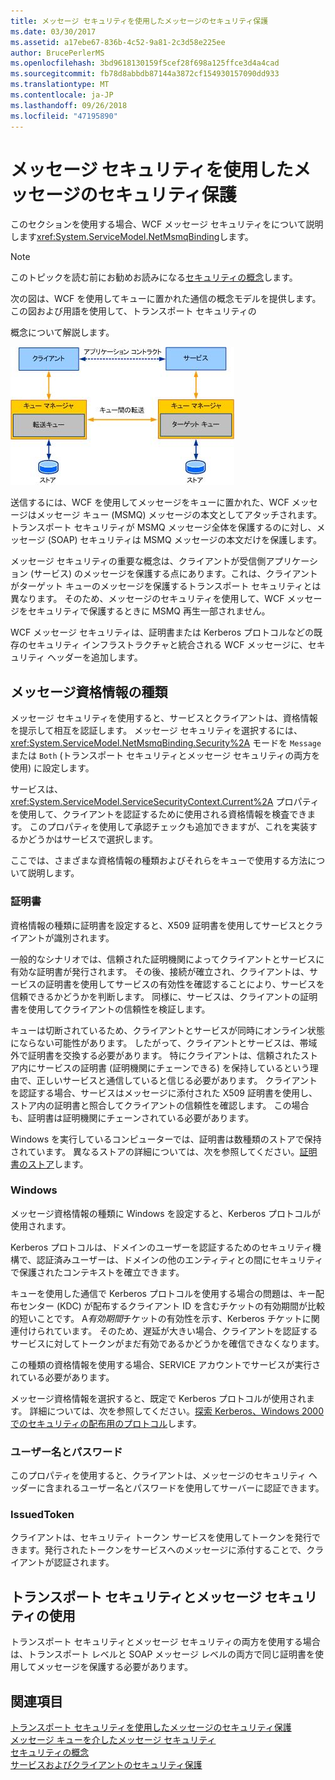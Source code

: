 ```yaml
---
title: メッセージ セキュリティを使用したメッセージのセキュリティ保護
ms.date: 03/30/2017
ms.assetid: a17ebe67-836b-4c52-9a81-2c3d58e225ee
author: BrucePerlerMS
ms.openlocfilehash: 3bd9618130159f5cef28f698a125ffce3d4a4cad
ms.sourcegitcommit: fb78d8abbdb87144a3872cf154930157090dd933
ms.translationtype: MT
ms.contentlocale: ja-JP
ms.lasthandoff: 09/26/2018
ms.locfileid: "47195890"
---
```

# <a name="securing-messages-using-message-security"></a>メッセージ セキュリティを使用したメッセージのセキュリティ保護
このセクションを使用する場合、WCF メッセージ セキュリティをについて説明します<xref:System.ServiceModel.NetMsmqBinding>します。  
  
> [!NOTE]
>  このトピックを読む前にお勧めお読みになる[セキュリティの概念](../../../../docs/framework/wcf/feature-details/security-concepts.md)します。  
  
 次の図は、WCF を使用してキューに置かれた通信の概念モデルを提供します。 この図および用語を使用して、トランスポート セキュリティの  
  
 概念について解説します。  
  
 ![アプリケーション ダイアグラムをキューに置かれた](../../../../docs/framework/wcf/feature-details/media/distributed-queue-figure.jpg "分散キュー図")  
  
 送信するには、WCF を使用してメッセージをキューに置かれた、WCF メッセージはメッセージ キュー (MSMQ) メッセージの本文としてアタッチされます。 トランスポート セキュリティが MSMQ メッセージ全体を保護するのに対し、メッセージ (SOAP) セキュリティは MSMQ メッセージの本文だけを保護します。  
  
 メッセージ セキュリティの重要な概念は、クライアントが受信側アプリケーション (サービス) のメッセージを保護する点にあります。これは、クライアントがターゲット キューのメッセージを保護するトランスポート セキュリティとは異なります。 そのため、メッセージのセキュリティを使用して、WCF メッセージをセキュリティで保護するときに MSMQ 再生一部されません。  
  
 WCF メッセージ セキュリティは、証明書または Kerberos プロトコルなどの既存のセキュリティ インフラストラクチャと統合される WCF メッセージに、セキュリティ ヘッダーを追加します。  
  
## <a name="message-credential-type"></a>メッセージ資格情報の種類  
 メッセージ セキュリティを使用すると、サービスとクライアントは、資格情報を提示して相互を認証します。 メッセージ セキュリティを選択するには、<xref:System.ServiceModel.NetMsmqBinding.Security%2A> モードを `Message` または `Both` (トランスポート セキュリティとメッセージ セキュリティの両方を使用) に設定します。  
  
 サービスは、<xref:System.ServiceModel.ServiceSecurityContext.Current%2A> プロパティを使用して、クライアントを認証するために使用される資格情報を検査できます。 このプロパティを使用して承認チェックも追加できますが、これを実装するかどうかはサービスで選択します。  
  
 ここでは、さまざまな資格情報の種類およびそれらをキューで使用する方法について説明します。  
  
### <a name="certificate"></a>証明書  
 資格情報の種類に証明書を設定すると、X509 証明書を使用してサービスとクライアントが識別されます。  
  
 一般的なシナリオでは、信頼された証明機関によってクライアントとサービスに有効な証明書が発行されます。 その後、接続が確立され、クライアントは、サービスの証明書を使用してサービスの有効性を確認することにより、サービスを信頼できるかどうかを判断します。 同様に、サービスは、クライアントの証明書を使用してクライアントの信頼性を検証します。  
  
 キューは切断されているため、クライアントとサービスが同時にオンライン状態にならない可能性があります。 したがって、クライアントとサービスは、帯域外で証明書を交換する必要があります。 特にクライアントは、信頼されたストア内にサービスの証明書 (証明機関にチェーンできる) を保持しているという理由で、正しいサービスと通信していると信じる必要があります。 クライアントを認証する場合、サービスはメッセージに添付された X509 証明書を使用し、ストア内の証明書と照合してクライアントの信頼性を確認します。 この場合も、証明書は証明機関にチェーンされている必要があります。  
  
 Windows を実行しているコンピューターでは、証明書は数種類のストアで保持されています。 異なるストアの詳細については、次を参照してください。[証明書のストア](https://go.microsoft.com/fwlink/?LinkId=87787)します。  
  
### <a name="windows"></a>Windows  
 メッセージ資格情報の種類に Windows を設定すると、Kerberos プロトコルが使用されます。  
  
 Kerberos プロトコルは、ドメインのユーザーを認証するためのセキュリティ機構で、認証済みユーザーは、ドメインの他のエンティティとの間にセキュリティで保護されたコンテキストを確立できます。  
  
 キューを使用した通信で Kerberos プロトコルを使用する場合の問題は、キー配布センター (KDC) が配布するクライアント ID を含むチケットの有効期間が比較的短いことです。 A*有効期間*チケットの有効性を示す、Kerberos チケットに関連付けられています。 そのため、遅延が大きい場合、クライアントを認証するサービスに対してトークンがまだ有効であるかどうかを確信できなくなります。  
  
 この種類の資格情報を使用する場合、SERVICE アカウントでサービスが実行されている必要があります。  
  
 メッセージ資格情報を選択すると、既定で Kerberos プロトコルが使用されます。 詳細については、次を参照してください。[探索 Kerberos、Windows 2000 でのセキュリティの配布用のプロトコル](https://go.microsoft.com/fwlink/?LinkId=87790)します。  
  
### <a name="username-password"></a>ユーザー名とパスワード  
 このプロパティを使用すると、クライアントは、メッセージのセキュリティ ヘッダーに含まれるユーザー名とパスワードを使用してサーバーに認証できます。  
  
### <a name="issuedtoken"></a>IssuedToken  
 クライアントは、セキュリティ トークン サービスを使用してトークンを発行できます。発行されたトークンをサービスへのメッセージに添付することで、クライアントが認証されます。  
  
## <a name="using-transport-and-message-security"></a>トランスポート セキュリティとメッセージ セキュリティの使用  
 トランスポート セキュリティとメッセージ セキュリティの両方を使用する場合は、トランスポート レベルと SOAP メッセージ レベルの両方で同じ証明書を使用してメッセージを保護する必要があります。  
  
## <a name="see-also"></a>関連項目  
 [トランスポート セキュリティを使用したメッセージのセキュリティ保護](../../../../docs/framework/wcf/feature-details/securing-messages-using-transport-security.md)  
 [メッセージ キューを介したメッセージ セキュリティ](../../../../docs/framework/wcf/samples/message-security-over-message-queuing.md)  
 [セキュリティの概念](../../../../docs/framework/wcf/feature-details/security-concepts.md)  
 [サービスおよびクライアントのセキュリティ保護](../../../../docs/framework/wcf/feature-details/securing-services-and-clients.md)
